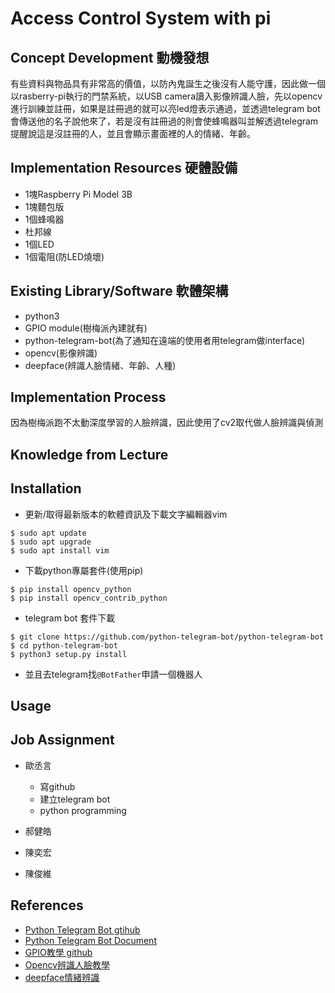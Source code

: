 # Access Control System with pi

## Concept Development 動機發想

<!-- Why does your team want to build this idea/project?  -->
有些資料與物品具有非常高的價值，以防內鬼誕生之後沒有人能守護，因此做一個以rasberry-pi執行的門禁系統，以USB camera讀入影像辨識人臉，先以opencv進行訓練並註冊，如果是註冊過的就可以亮led燈表示通過，並透過telegram bot會傳送他的名子說他來了，若是沒有註冊過的則會使蜂鳴器叫並解透過telegram提醒說這是沒註冊的人，並且會顯示畫面裡的人的情緒、年齡。
## Implementation Resources 硬體設備

<!-- e.g., How many Raspberry Pi? How much you spent on these resources? -->
- 1塊Raspberry Pi Model 3B
- 1塊麵包版
- 1個蜂鳴器
- 杜邦線
- 1個LED
- 1個電阻(防LED燒壞)
   
## Existing Library/Software 軟體架構

<!-- Which libraries do you use while you implement the project -->
- python3
- GPIO module(樹梅派內建就有)
- python-telegram-bot(為了通知在遠端的使用者用telegram做interface)
- opencv(影像辨識)
- deepface(辨識人臉情緒、年齡、人種)

## Implementation Process

<!-- What kind of problems you encounter, and how did you resolve the issue? -->
因為樹梅派跑不太動深度學習的人臉辨識，因此使用了cv2取代做人臉辨識與偵測

## Knowledge from Lecture

<!-- What kind of knowledge did you use on this project? -->


## Installation

<!-- How do the user install with your project? -->

- 更新/取得最新版本的軟體資訊及下載文字編輯器vim
```
$ sudo apt update
$ sudo apt upgrade
$ sudo apt install vim
```
- 下載python專屬套件(使用pip)
```
$ pip install opencv_python
$ pip install opencv_contrib_python
```
- telegram bot 套件下載
```
$ git clone https://github.com/python-telegram-bot/python-telegram-bot
$ cd python-telegram-bot
$ python3 setup.py install
```

- 並且去telegram找`@BotFather`申請一個機器人


## Usage

<!-- How to use your project -->

## Job Assignment
- 歐丞言
    - 寫github
    - 建立telegram bot
    - python programming
- 郝健皓

- 陳奕宏

- 陳俊維
## References

- [Python Telegram Bot  gtihub](https://github.com/python-telegram-bot/python-telegram-bot)
- [Python Telegram Bot Document](https://docs.python-telegram-bot.org/en/stable/index.html)
- [GPIO教學 github](https://github.com/piepie-tw/gpio-game-console)
- [Opencv辨識人臉教學](https://steam.oxxostudio.tw/category/python/ai/ai-face-recognizer.html)
- [deepface情緒辨識](https://steam.oxxostudio.tw/category/python/ai/ai-emotion.html)
